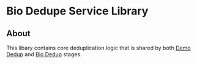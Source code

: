 # Bio Dedupe Service Library

## About
This libary contains core deduplication logic that is shared by both [Demo Dedup](../core-processor/registration-processor-demo-dedupe-stage) and [Bio Dedup](../core-processor/registration-processor-bio-dedupe-stage) stages.



